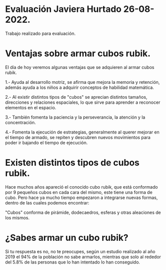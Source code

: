 # Evaluación Javiera Hurtado 26-08-2022.
Trabajo realizado para evaluación.

# Ventajas sobre armar cubos rubik.
El día de hoy veremos algunas ventajas que se adquieren al armar cubos rubik.

1.- Ayuda al desarrollo motriz, se afirma que mejora la memoria y retención, además ayuda a los niños a adquirir conceptos de habilidad matemática.

2.- Al existir distintos tipos de "cubos" se aprecian distintos tamaños, direcciones y relaciones espaciales, lo que sirve para aprender a reconocer elementos en el espacio.

3.- También fomenta la paciencia y la perseverancia, la atención y la concentración.

4.- Fomenta la ejecución de estrategias, generalmente al querer mejorar en el tiempo de armado, se repiten y descubren nuevos movimientos para poder ir bajando el tiempo de ejecución.

# Existen distintos tipos de cubos rubik.

Hace muchos años apareció el conocido cubo rubik, que está conformado por 9 pequeños cubos en cada cara del mismo, este tiene una forma de cubo.
Pero hace ya mucho tiempo empezaron a integrarse nuevas formas, dentro de las cuales podemos encontrar: 

"Cubos" conforma de pirámide, dodecaedros, esferas y otras aleaciones de los mismos. 

# ¿Sabes armar un cubo rubik?

Si tu respuesta es no, no te preocupes, según un estudio realizado al año 2019 el 94% de la población no sabe armarlos, mientras que solo al rededor del 5.8% de las personas que lo han intentado lo han conseguido.